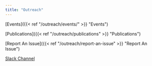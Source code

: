 ```yaml
---
title: "Outreach"
---
```


[Events]({{< ref "/outreach/events/" >}} "Events")

[Publications]({{< ref "/outreach/publications" >}} "Publications")

[Report An Issue]({{< ref "/outreach/report-an-issue" >}} "Report An Issue")

[Slack Channel](https://app.slack.com/client/T5ASL2F1N)
